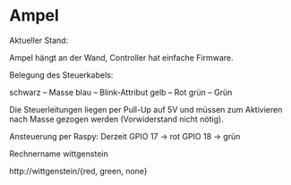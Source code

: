 Ampel
=========================

Aktueller Stand:

Ampel hängt an der Wand, Controller hat einfache Firmware.

Belegung des Steuerkabels:

schwarz – Masse
blau    – Blink-Attribut
gelb    – Rot
grün    – Grün

Die Steuerleitungen liegen per Pull-Up auf 5V und müssen zum Aktivieren nach Masse gezogen werden (Vorwiderstand nicht nötig).

Ansteuerung per Raspy: 
Derzeit GPIO 17 -> rot
        GPIO 18 -> grün

Rechnername wittgenstein

http://wittgenstein/{red, green, none}

